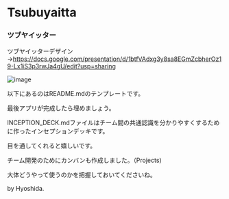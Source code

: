 # Tsubuyaitta
### ツブヤイッター
ツブヤイッターデザイン
→https://docs.google.com/presentation/d/1btfVAdxg3y8sa8EGmZcbherOz19-Lx1iS3p3rwJa4gU/edit?usp=sharing

![image](https://github.com/s1f10210356/Tsubuyaitta/blob/mainbranch/Tree.png?raw=true)


以下にあるのはREADME.mdのテンプレートです。

最後アプリが完成したら埋めましょう。

INCEPTION_DECK.mdファイルはチーム間の共通認識を分かりやすくするために作ったインセプションデッキです。

目を通してくれると嬉しいです。

チーム開発のためにカンバンも作成しました。（Projects)

大体どうやって使うのかを把握しておいてくださいね。

by Hyoshida.
